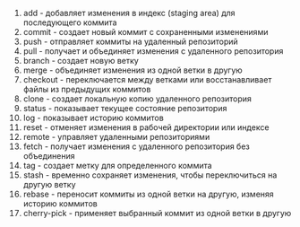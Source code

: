 1. add - добавляет изменения в индекс (staging area) для последующего коммита
2. commit - создает новый коммит с сохраненными изменениями 
3. push - отправляет коммиты на удаленный репозиторий
4. pull - получает и объединяет изменения с удаленного репозитория 
5. branch - создает новую ветку
6. merge - объединяет изменения из одной ветки в другую 
7. checkout - переключается между ветками или восстанавливает файлы из предыдущих коммитов
8. clone - создает локальную копию удаленного репозитория 
9. status - показывает текущее состояние репозитория
10.  log - показывает историю коммитов
11.  reset - отменяет изменения в рабочей директории или индексе
12. remote - управляет удаленными репозиториями 
13.  fetch - получает изменения с удаленного репозитория без объединения
14.  tag - создает метку для определенного коммита 
15. stash - временно сохраняет изменения, чтобы переключиться на другую ветку
16. rebase - переносит коммиты из одной ветки на другую, изменяя историю коммитов
17. cherry-pick - применяет выбранный коммит из одной ветки в другую
